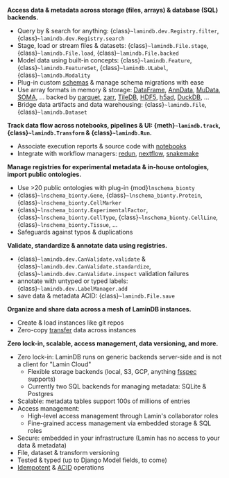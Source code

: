 **Access data & metadata across storage (files, arrays) & database (SQL) backends.**

- Query by & search for anything: {class}`~lamindb.dev.Registry.filter`, {class}`~lamindb.dev.Registry.search`
- Stage, load or stream files & datasets: {class}`~lamindb.File.stage`, {class}`~lamindb.File.load`, {class}`~lamindb.File.backed`
- Model data using built-in concepts: {class}`~lamindb.Feature`, {class}`~lamindb.FeatureSet`, {class}`~lamindb.ULabel`, {class}`~lamindb.Modality`
- Plug-in custom [schemas](/schemas) & manage schema migrations with ease
- Use array formats in memory & storage: [DataFrame](/tutorial), [AnnData](/data), [MuData](docs:multimodal), [SOMA](docs:cellxgene-census), ... backed by [parquet](/tutorial), [zarr](/data), [TileDB](docs:cellxgene-census), [HDF5](/data), [h5ad](/data), [DuckDB](docs:rxrx), ...
- Bridge data artifacts and data warehousing: {class}`~lamindb.File`, {class}`~lamindb.Dataset`

**Track data flow across notebooks, pipelines & UI: {meth}`~lamindb.track`, {class}`~lamindb.Transform` & {class}`~lamindb.Run`.**

- Associate execution reports & source code with [notebooks](/tutorial)
- Integrate with workflow managers: [redun](docs:redun), [nextflow](docs:nextflow), [snakemake](docs:snakemake)

**Manage registries for experimental metadata & in-house ontologies, import public ontologies.**

- Use >20 public ontologies with plug-in {mod}`lnschema_bionty`
- {class}`~lnschema_bionty.Gene`, {class}`~lnschema_bionty.Protein`, {class}`~lnschema_bionty.CellMarker`
- {class}`~lnschema_bionty.ExperimentalFactor`, {class}`~lnschema_bionty.CellType`, {class}`~lnschema_bionty.CellLine`, {class}`~lnschema_bionty.Tissue`, ...
- Safeguards against typos & duplications

**Validate, standardize & annotate data using registries.**

- {class}`~lamindb.dev.CanValidate.validate` & {class}`~lamindb.dev.CanValidate.standardize`, {class}`~lamindb.dev.CanValidate.inspect` validation failures
- annotate with untyped or typed labels: {class}`~lamindb.dev.LabelManager.add`
- save data & metadata ACID: {class}`~lamindb.File.save`

**Organize and share data across a mesh of LaminDB instances.**

- Create & load instances like git repos
- Zero-copy [transfer](/transfer) data across instances

**Zero lock-in, scalable, access management, data versioning, and more.**

- Zero lock-in: LaminDB runs on generic backends server-side and is not a client for "Lamin Cloud"
  - Flexible storage backends (local, S3, GCP, anything [fsspec](https://github.com/fsspec) supports)
  - Currently two SQL backends for managing metadata: SQLite & Postgres
- Scalable: metadata tables support 100s of millions of entries
- Access management:
  - High-level access management through Lamin's collaborator roles
  - Fine-grained access management via embedded storage & SQL roles
- Secure: embedded in your infrastructure (Lamin has no access to your data & metadata)
- File, dataset & transform versioning
- Tested & typed (up to Django Model fields, to come)
- [Idempotent](docs:faq/idempotency) & [ACID](docs:faq/acid) operations
